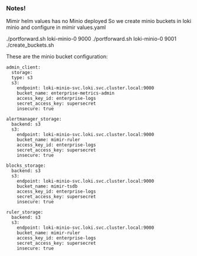 
### Notes!
Mimir helm values has no Minio deployed
So we create minio buckets in loki minio and configure in mimir values.yaml

./portforward.sh loki-minio-0 9000
./portforward.sh loki-minio-0 9001
./create_buckets.sh

These are the minio bucket configuration:
```
admin_client:
  storage:
  type: s3
  s3:
    endpoint: loki-minio-svc.loki.svc.cluster.local:9000
    bucket_name: enterprise-metrics-admin
    access_key_id: enterprise-logs
    secret_access_key: supersecret
    insecure: true

alertmanager_storage:
  backend: s3
  s3:
    endpoint: loki-minio-svc.loki.svc.cluster.local:9000
    bucket_name: mimir-ruler
    access_key_id: enterprise-logs
    secret_access_key: supersecret
    insecure: true

blocks_storage:
  backend: s3
  s3:
    endpoint: loki-minio-svc.loki.svc.cluster.local:9000
    bucket_name: mimir-tsdb
    access_key_id: enterprise-logs
    secret_access_key: supersecret
    insecure: true

ruler_storage:
  backend: s3
  s3:
    endpoint: loki-minio-svc.loki.svc.cluster.local:9000
    bucket_name: mimir-ruler
    access_key_id: enterprise-logs
    secret_access_key: supersecret
    insecure: true
```
